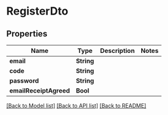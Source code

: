 # RegisterDto

## Properties
Name | Type | Description | Notes
------------ | ------------- | ------------- | -------------
**email** | **String** |  | 
**code** | **String** |  | 
**password** | **String** |  | 
**emailReceiptAgreed** | **Bool** |  | 

[[Back to Model list]](../README.md#documentation-for-models) [[Back to API list]](../README.md#documentation-for-api-endpoints) [[Back to README]](../README.md)


